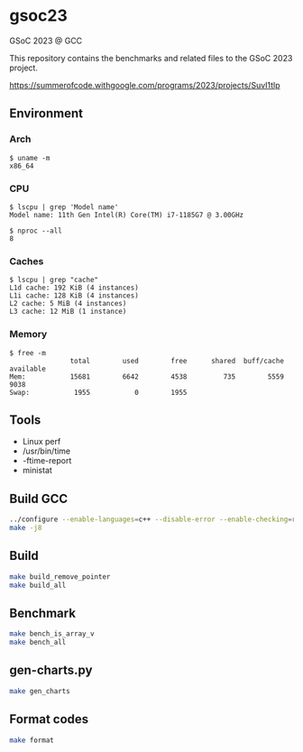 # gsoc23

GSoC 2023 @ GCC

This repository contains the benchmarks and related files to the GSoC 2023 project.

https://summerofcode.withgoogle.com/programs/2023/projects/SuvI1tlp

## Environment

### Arch

```console
$ uname -m
x86_64
```

### CPU

```console
$ lscpu | grep 'Model name'
Model name: 11th Gen Intel(R) Core(TM) i7-1185G7 @ 3.00GHz

$ nproc --all
8
```

### Caches

```console
$ lscpu | grep "cache"
L1d cache: 192 KiB (4 instances)
L1i cache: 128 KiB (4 instances)
L2 cache: 5 MiB (4 instances)
L3 cache: 12 MiB (1 instance)
```

### Memory

```console
$ free -m
               total        used        free      shared  buff/cache   available
Mem:           15681        6642        4538         735        5559        9038
Swap:           1955           0        1955
```

## Tools

* Linux perf
* /usr/bin/time
* -ftime-report
* ministat

## Build GCC

```bash
../configure --enable-languages=c++ --disable-error --enable-checking=release --disable-bootstrap
make -j8
```

## Build

```bash
make build_remove_pointer
make build_all
```

## Benchmark

```bash
make bench_is_array_v
make bench_all
```

## gen-charts.py

```bash
make gen_charts
```

## Format codes

```bash
make format
```
